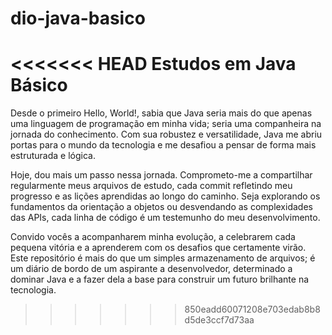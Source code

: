 # dio-java-basico

<<<<<<< HEAD
Estudos em Java Básico
=======
Desde o primeiro Hello, World!, sabia que Java seria mais do que apenas uma linguagem de programação em minha vida; seria uma companheira na jornada do conhecimento. Com sua robustez e versatilidade, Java me abriu portas para o mundo da tecnologia e me desafiou a pensar de forma mais estruturada e lógica.

Hoje, dou mais um passo nessa jornada. Comprometo-me a compartilhar regularmente meus arquivos de estudo, cada commit refletindo meu progresso e as lições aprendidas ao longo do caminho. Seja explorando os fundamentos da orientação a objetos ou desvendando as complexidades das APIs, cada linha de código é um testemunho do meu desenvolvimento.

Convido vocês a acompanharem minha evolução, a celebrarem cada pequena vitória e a aprenderem com os desafios que certamente virão. Este repositório é mais do que um simples armazenamento de arquivos; é um diário de bordo de um aspirante a desenvolvedor, determinado a dominar Java e a fazer dela a base para construir um futuro brilhante na tecnologia.
>>>>>>> 850eadd60071208e703edab8b8d5de3ccf7d73aa
